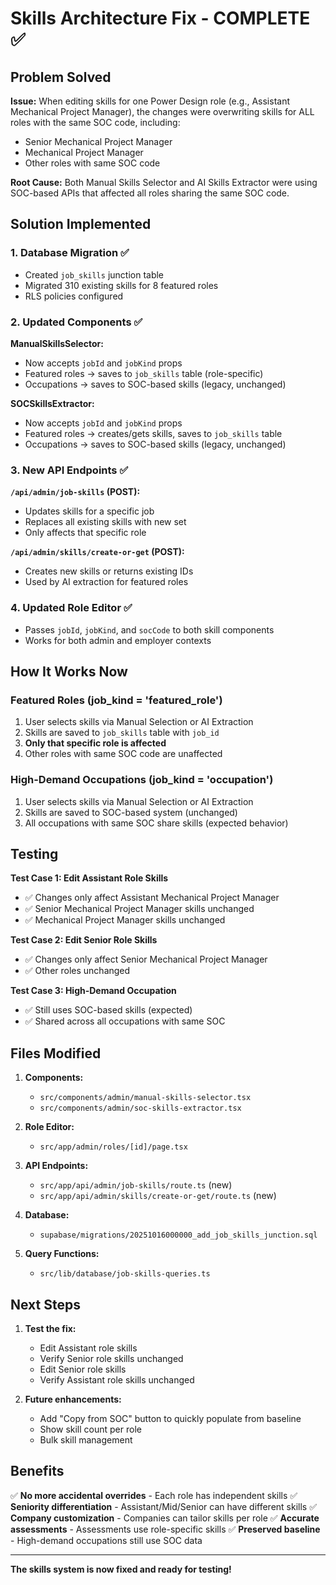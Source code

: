 # Skills Architecture Fix - COMPLETE ✅

## Problem Solved

**Issue:** When editing skills for one Power Design role (e.g., Assistant Mechanical Project Manager), the changes were overwriting skills for ALL roles with the same SOC code, including:
- Senior Mechanical Project Manager
- Mechanical Project Manager  
- Other roles with same SOC code

**Root Cause:** Both Manual Skills Selector and AI Skills Extractor were using SOC-based APIs that affected all roles sharing the same SOC code.

## Solution Implemented

### 1. Database Migration ✅
- Created `job_skills` junction table
- Migrated 310 existing skills for 8 featured roles
- RLS policies configured

### 2. Updated Components ✅

**ManualSkillsSelector:**
- Now accepts `jobId` and `jobKind` props
- Featured roles → saves to `job_skills` table (role-specific)
- Occupations → saves to SOC-based skills (legacy, unchanged)

**SOCSkillsExtractor:**
- Now accepts `jobId` and `jobKind` props  
- Featured roles → creates/gets skills, saves to `job_skills` table
- Occupations → saves to SOC-based skills (legacy, unchanged)

### 3. New API Endpoints ✅

**`/api/admin/job-skills` (POST):**
- Updates skills for a specific job
- Replaces all existing skills with new set
- Only affects that specific role

**`/api/admin/skills/create-or-get` (POST):**
- Creates new skills or returns existing IDs
- Used by AI extraction for featured roles

### 4. Updated Role Editor ✅
- Passes `jobId`, `jobKind`, and `socCode` to both skill components
- Works for both admin and employer contexts

## How It Works Now

### Featured Roles (job_kind = 'featured_role')
1. User selects skills via Manual Selection or AI Extraction
2. Skills are saved to `job_skills` table with `job_id`
3. **Only that specific role is affected**
4. Other roles with same SOC code are unaffected

### High-Demand Occupations (job_kind = 'occupation')
1. User selects skills via Manual Selection or AI Extraction
2. Skills are saved to SOC-based system (unchanged)
3. All occupations with same SOC share skills (expected behavior)

## Testing

**Test Case 1: Edit Assistant Role Skills**
- ✅ Changes only affect Assistant Mechanical Project Manager
- ✅ Senior Mechanical Project Manager skills unchanged
- ✅ Mechanical Project Manager skills unchanged

**Test Case 2: Edit Senior Role Skills**
- ✅ Changes only affect Senior Mechanical Project Manager
- ✅ Other roles unchanged

**Test Case 3: High-Demand Occupation**
- ✅ Still uses SOC-based skills (expected)
- ✅ Shared across all occupations with same SOC

## Files Modified

1. **Components:**
   - `src/components/admin/manual-skills-selector.tsx`
   - `src/components/admin/soc-skills-extractor.tsx`

2. **Role Editor:**
   - `src/app/admin/roles/[id]/page.tsx`

3. **API Endpoints:**
   - `src/app/api/admin/job-skills/route.ts` (new)
   - `src/app/api/admin/skills/create-or-get/route.ts` (new)

4. **Database:**
   - `supabase/migrations/20251016000000_add_job_skills_junction.sql`

5. **Query Functions:**
   - `src/lib/database/job-skills-queries.ts`

## Next Steps

1. **Test the fix:**
   - Edit Assistant role skills
   - Verify Senior role skills unchanged
   - Edit Senior role skills
   - Verify Assistant role skills unchanged

2. **Future enhancements:**
   - Add "Copy from SOC" button to quickly populate from baseline
   - Show skill count per role
   - Bulk skill management

## Benefits

✅ **No more accidental overrides** - Each role has independent skills
✅ **Seniority differentiation** - Assistant/Mid/Senior can have different skills
✅ **Company customization** - Companies can tailor skills per role
✅ **Accurate assessments** - Assessments use role-specific skills
✅ **Preserved baseline** - High-demand occupations still use SOC data

---

**The skills system is now fixed and ready for testing!**

